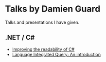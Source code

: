 # Talks by Damien Guard

Talks and presentations I have given.

## .NET / C#

- [Improving the readability of C#](/DotNet/Readability-CSharp/Readability-CSharp.md)
- [Language Integrated Query: An introduction](/DotNet/LINQ-Introduction/LINQ-Introduction.md)
